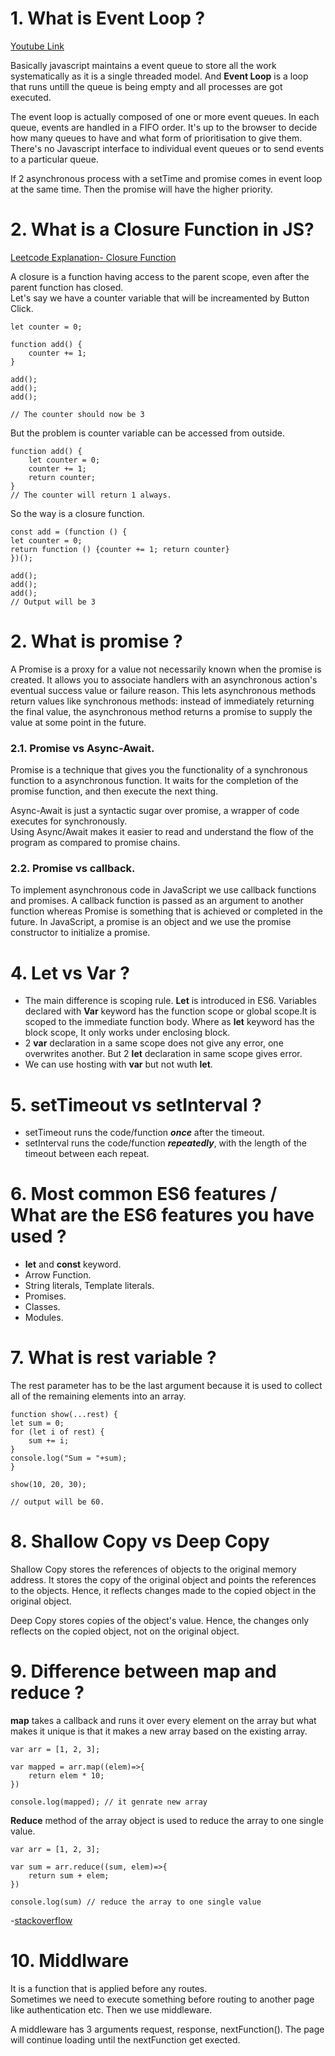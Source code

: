 # 1. What is Event Loop ?
[Youtube Link](https://www.youtube.com/watch?v=EI7sN1dDwcY&ab_channel=JavaBrains)

Basically javascript maintains a event queue to store all the work systematically as it is a single threaded model. And **Event Loop** is a loop that runs untill the queue is being empty and all processes are got executed.

The event loop is actually composed of one or more event queues. In each queue, events are handled in a FIFO order. It's up to the browser to decide how many queues to have and what form of prioritisation to give them. There's no Javascript interface to individual event queues or to send events to a particular queue.

If 2 asynchronous process with a setTime and promise comes in event loop at the same time. Then the promise will have the higher priority.

# 2. What is a Closure Function in JS?
[Leetcode Explanation- Closure Function](https://leetcode.com/problems/counter/solutions/3491300/day2-o-1-understanding-closure-in-easy-way-and-its-practical-uses/?utm_campaign=PostD2&utm_medium=Post&utm_source=Post&gio_link_id=xogkVqBo&orderBy=most_votes)

A closure is a function having access to the parent scope, even after the parent function has closed.   
Let's say we have a counter variable that will be increamented by Button Click.

    let counter = 0;

    function add() {
        counter += 1;
    }

    add();
    add();
    add();

    // The counter should now be 3

But the problem is counter variable can be accessed from outside.

    function add() {
        let counter = 0;
        counter += 1;
        return counter;
    }
    // The counter will return 1 always.

So the way is a closure function.

    const add = (function () {
    let counter = 0;
    return function () {counter += 1; return counter}
    })();

    add();
    add();
    add();
    // Output will be 3

# 2. What is promise ?
A Promise is a proxy for a value not necessarily known when the promise is created. It allows you to associate handlers with an asynchronous action's eventual success value or failure reason. This lets asynchronous methods return values like synchronous methods: instead of immediately returning the final value, the asynchronous method returns a promise to supply the value at some point in the future.

### 2.1. Promise vs Async-Await.
Promise is a technique that gives you the functionality of a synchronous function to a asynchronous function. It waits for the completion of the promise function, and then execute the next thing.

Async-Await is just a syntactic sugar over promise, a wrapper of code executes for synchronously.  
Using Async/Await makes it easier to read and understand the flow of the program as compared to promise chains.
### 2.2. Promise vs callback.
To implement asynchronous code in JavaScript we use callback functions and promises. A callback function is passed as an argument to another function whereas Promise is something that is achieved or completed in the future. In JavaScript, a promise is an object and we use the promise constructor to initialize a promise.

# 4. Let vs Var ?
* The main difference is scoping rule. **Let** is introduced in ES6. Variables declared with **Var** keyword has the function scope or global scope.It is scoped to the immediate function body. Where as **let** keyword has the block scope, It only works under enclosing block.
* 2 **var** declaration in a same scope does not give any error, one overwrites another. But 2 **let** declaration in same scope gives error.
* We can use hosting with **var** but not wuth **let**.

# 5. setTimeout vs setInterval ?
* setTimeout runs the code/function ***once*** after the timeout.
* setInterval runs the code/function ***repeatedly***, with the length of the timeout between each repeat.

# 6. Most common ES6 features / What are the ES6 features you have used ?
* **let** and **const** keyword.
* Arrow Function.
* String literals, Template literals.
* Promises.
* Classes.
* Modules.

# 7. What is rest variable ?

The rest parameter has to be the last argument because it is used to collect all of the remaining elements into an array.

    function show(...rest) {  
    let sum = 0;  
    for (let i of rest) {  
        sum += i;  
    }  
    console.log("Sum = "+sum);  
    }  
    
    show(10, 20, 30); 

    // output will be 60.

# 8. Shallow Copy vs Deep Copy
Shallow Copy stores the references of objects to the original memory address. It stores the copy of the original object and points the references to the objects. Hence, it reflects changes made to the copied object in the original object.

Deep Copy stores copies of the object's value. Hence, the changes only reflects on the copied object, not on the original object.

# 9. Difference between **map** and **reduce** ?
**map** takes a callback and runs it over every element on the array but what makes it unique is that it makes a new array based on the existing array.

    var arr = [1, 2, 3];

    var mapped = arr.map((elem)=>{
        return elem * 10;
    })

    console.log(mapped); // it genrate new array

**Reduce** method of the array object is used to reduce the array to one single value.

    var arr = [1, 2, 3];

    var sum = arr.reduce((sum, elem)=>{
        return sum + elem;
    })

    console.log(sum) // reduce the array to one single value

-[stackoverflow](https://stackoverflow.com/questions/49934992/main-difference-between-map-and-reduce#:~:text=one%20by%20one.-,Map,-Map%20takes%20a)

# 10. Middlware
It is a function that is applied before any routes.  
Sometimes we need to execute something before routing to another page like authentication etc. Then we use middleware.

A middleware has 3 arguments request, response, nextFunction(). The page will continue loading until the nextFunction get exected.

